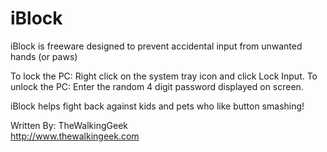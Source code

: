 # iBlock
iBlock is freeware designed to prevent accidental input from unwanted hands (or paws)

To lock the PC: Right click on the system tray icon and click Lock Input.
To unlock the PC: Enter the random 4 digit password displayed on screen.

iBlock helps fight back against kids and pets who like button smashing!


Written By:  TheWalkingGeek     
http://www.thewalkingeek.com
